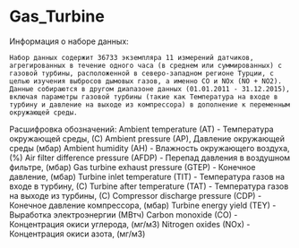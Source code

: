 # Gas_Turbine
Информация о наборе данных:

    Набор данных содержит 36733 экземпляра 11 измерений датчиков, агрегированных в течение одного часа (в среднем или суммированных) с газовой турбины, расположенной в северо-западном регионе Турции, с целью изучения выбросов дымовых газов, а именно CO и NOx (NO + NO2).
    Данные собираются в другом диапазоне данных (01.01.2011 - 31.12.2015), включая параметры газовой турбины (такие как Температура на входе в турбину и давление на выходе из компрессора) в дополнение к переменным окружающей среды. 


Расшифровка обозначений:
        Ambient temperature (AT) - Температура окружающей среды, (С)
        Ambient pressure (AP), Давление окружающей среды (мбар)
        Ambient humidity (AH) - Влажность окружающего воздуха,  (%)
        Air filter difference pressure (AFDP) - Перепад давления в воздушном фильтре, (мбар)
        Gas turbine exhaust pressure (GTEP) - Конечное давление, (мбар)
        Turbine inlet temperature (TIT) - Температура газов на входе в турбину, (С)
        Turbine after temperature (TAT) - Температура газов на выходе из турбины, (С)
        Compressor discharge pressure (CDP) - Конечное давление компрессора, (мбар)
        Turbine energy yield (TEY) - Выработка электроэнергии (МВтч)
        Carbon monoxide (CO) - Концентрация окиси углерода, (мг/м3) 
        Nitrogen oxides (NOx) - Концентрация окиси азота, (мг/м3)
